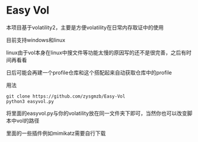 # Easy Vol

本项目基于volatility2，主要是方便volatility在日常内存取证中的使用

目前支持windows和linux

linux由于vol本身在linux中搜文件等功能太慢的原因写的还不是很完善，之后有时间再看看

日后可能会再建一个profile仓库和这个搭配起来自动获取仓库中的profile

用法

```
git clone https://github.com/zysgmzb/Easy-Vol
python3 easyvol.py
```

将里面的easyvol.py与你的volatility放在同一文件夹下即可，当然你也可以改变脚本中vol的路径

里面的一些插件例如mimikatz需要自行下载
